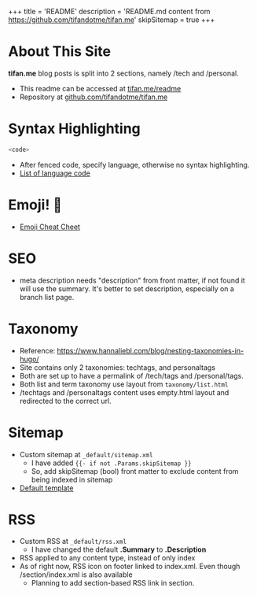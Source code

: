 +++
title = 'README'
description = 'README.md content from https://github.com/tifandotme/tifan.me'
skipSitemap = true
+++

# About This Site

**tifan.me** blog posts is split into 2 sections, namely /tech and /personal.

- This readme can be accessed at [tifan.me/readme](https://tifan.me/readme)
- Repository at [github.com/tifandotme/tifan.me](https://github.com/tifandotme/tifan.me)

# Syntax Highlighting

```go
<code>
```

- After fenced code, specify language, otherwise no syntax highlighting.
- [List of language code](https://gohugo.io/content-management/syntax-highlighting/#list-of-chroma-highlighting-languages)

# Emoji! :beer:

- [Emoji Cheat Cheet](https://www.webfx.com/tools/emoji-cheat-sheet/)

# SEO

- meta description needs "description" from front matter, if not found it will use the summary. It's better to set description, especially on a branch list page. 

# Taxonomy

- Reference: https://www.hannaliebl.com/blog/nesting-taxonomies-in-hugo/
- Site contains only 2 taxonomies: techtags, and personaltags
- Both are set up to have a permalink of /tech/tags and /personal/tags.
- Both list and term taxonomy use layout from `taxonomy/list.html`
- /techtags and /personaltags content uses empty.html layout and redirected to the correct url.

# Sitemap

- Custom sitemap at `_default/sitemap.xml`
    * I have added `{{- if not .Params.skipSitemap }}`
    * So, add skipSitemap (bool) front matter to exclude content from being indexed in sitemap
- [Default template](https://github.com/gohugoio/hugo/blob/master/tpl/tplimpl/embedded/templates/_default/sitemap.xml)

# RSS

- Custom RSS at `_default/rss.xml`
    * I have changed the default **.Summary** to **.Description**
- RSS applied to any content type, instead of only index
- As of right now, RSS icon on footer linked to index.xml. Even though /section/index.xml is also available
    - Planning to add section-based RSS link in section.